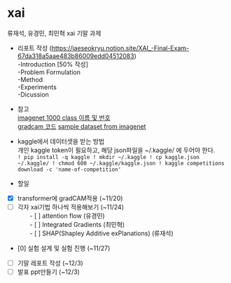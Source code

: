# xai

류재석, 유경민, 최민혁 xai 기말 과제

* 리포트 작성 (https://jaeseokryu.notion.site/XAI_-Final-Exam-67da318a5aae483b86009edd04512083) </br>
  -Introduction [50% 작성] <br/>
  -Problem Formulation <br/>
  -Method <br/>
  -Experiments <br/>
  -Dicussion <br/>

* 참고 <br/>
[imagenet 1000 class 이름 및 번호](https://gist.github.com/yrevar/942d3a0ac09ec9e5eb3a) <br/>
[gradcam 코드](https://github.com/jacobgil/pytorch-grad-cam)
[sample dataset from imagenet](https://www.kaggle.com/datasets/utkarshsaxenadn/animal-image-classification-dataset)

* kaggle에서 데이터셋을 받는 방법 <br/>
개인 kaggle token이 필요하고, 해당 json파일을 ~/.kaggle/ 에 두어야 한다. <br/>
`
! pip install -q kaggle
! mkdir ~/.kaggle
! cp kaggle.json ~/.kaggle/
! chmod 600 ~/.kaggle/kaggle.json
! kaggle competitions download -c 'name-of-competition'
`

* 할일
- [x] transformer에 gradCAM적용 (~11/20) <br/>
- [ ] 각자 xai기법 하나씩 적용해보기 (~11/24) <br/>
&nbsp;&nbsp;&nbsp;&nbsp;&nbsp;&nbsp; - [ ] attention flow (유경민) <br/>
&nbsp;&nbsp;&nbsp;&nbsp;&nbsp;&nbsp; - [ ] Integrated Gradients (최민혁) <br/>
&nbsp;&nbsp;&nbsp;&nbsp;&nbsp;&nbsp; - [ ] SHAP(Shapley Additive exPlanations)
(류재석) <br/>
- [0] 실험 설계 및 실험 진행 (~11/27) <br/>
- [ ] 기말 레포트 작성 (~12/3) <br/>
- [ ] 발표 ppt만들기 (~12/3) <br/>

